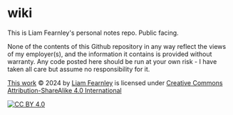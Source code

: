 # wiki

This is Liam Fearnley's personal notes repo. Public facing.

None of the contents of this Github repository in any way reflect the views of my employer(s), and the information it contains is provided without warranty. Any code posted here should be run at your own risk - I have taken all care but assume no responsibility for it.

[This work](https://github.com/lfearnley/notes) © 2024 by [Liam Fearnley](https://github.com/lfearnley) is licensed under [Creative Commons Attribution-ShareAlike 4.0 International](https://creativecommons.org/licenses/by-sa/4.0/)

[![CC BY 4.0][cc-by-sa-image]][cc-by-sa]

[cc-by-sa-image]: https://licensebuttons.net/l/by-sa/4.0/88x31.png
[cc-by-sa]: https://creativecommons.org/licenses/by-sa/4.0/
